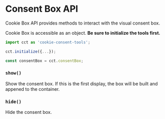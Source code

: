 # Consent Box API

Cookie Box API provides methods to interact with the visual consent box.

Cookie Box is accessible as an object. **Be sure to initialize the tools first.**
```javascript
import cct as 'cookie-consent-tools';

cct.initialize({...});

const consentBox = cct.consentBox;
```

### `show()`

Show the consent box. If this is the first display, the box will be built and appened to the container.

### `hide()`

Hide the consent box.
